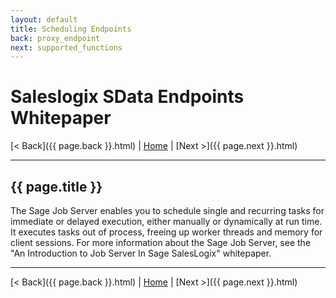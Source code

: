```yaml
---
layout: default
title: Scheduling Endpoints
back: proxy_endpoint
next: supported_functions
---
```


# Saleslogix SData Endpoints Whitepaper #

[< Back]({{ page.back }}.html) | [Home](index.html) | [Next >]({{ page.next }}.html)

---

## {{ page.title }} ##

The Sage Job Server enables you to schedule single and recurring tasks for immediate or
delayed execution, either manually or dynamically at run time. It executes tasks out of process,
freeing up worker threads and memory for client sessions. For more information about the
Sage Job Server, see the "An Introduction to Job Server In Sage SalesLogix" whitepaper.

---

[< Back]({{ page.back }}.html) | [Home](index.html) | [Next >]({{ page.next }}.html)